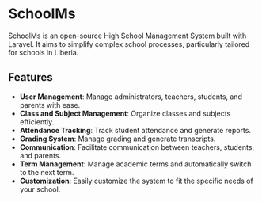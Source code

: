 # SchoolMs

SchoolMs is an open-source High School Management System built with Laravel. It aims to simplify complex school processes, particularly tailored for schools in Liberia.

## Features

- **User Management**: Manage administrators, teachers, students, and parents with ease.
- **Class and Subject Management**: Organize classes and subjects efficiently.
- **Attendance Tracking**: Track student attendance and generate reports.
- **Grading System**: Manage grading and generate transcripts.
- **Communication**: Facilitate communication between teachers, students, and parents.
- **Term Management**: Manage academic terms and automatically switch to the next term.
- **Customization**: Easily customize the system to fit the specific needs of your school.
